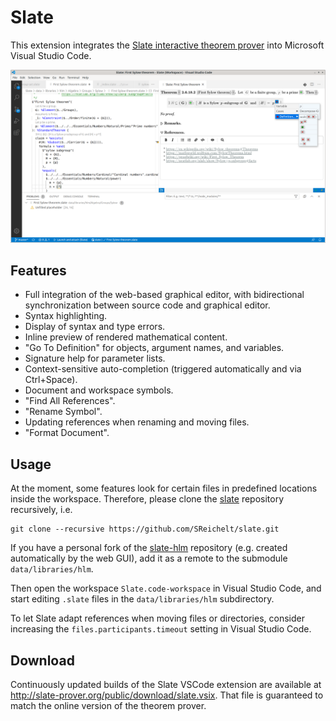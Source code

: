 # Slate

This extension integrates the [Slate interactive theorem prover](http://www.slate-prover.org/) into Microsoft Visual Studio Code.

![Screenshot](https://raw.githubusercontent.com/SReichelt/slate/master/src/vscode/media/screenshot.png)

## Features

* Full integration of the web-based graphical editor, with bidirectional synchronization between source code and graphical editor.
* Syntax highlighting.
* Display of syntax and type errors.
* Inline preview of rendered mathematical content.
* "Go To Definition" for objects, argument names, and variables.
* Signature help for parameter lists.
* Context-sensitive auto-completion (triggered automatically and via Ctrl+Space).
* Document and workspace symbols.
* "Find All References".
* "Rename Symbol".
* Updating references when renaming and moving files.
* "Format Document".

## Usage

At the moment, some features look for certain files in predefined locations inside the workspace. Therefore, please clone the [slate](https://github.com/SReichelt/slate) repository recursively, i.e.
```
git clone --recursive https://github.com/SReichelt/slate.git
```
If you have a personal fork of the [slate-hlm](https://github.com/SReichelt/slate-hlm) repository (e.g. created automatically by the web GUI), add it as a remote to the submodule `data/libraries/hlm`.

Then open the workspace `Slate.code-workspace` in Visual Studio Code, and start editing `.slate` files in the `data/libraries/hlm` subdirectory.

To let Slate adapt references when moving files or directories, consider increasing the `files.participants.timeout` setting in Visual Studio Code.

## Download

Continuously updated builds of the Slate VSCode extension are available at http://slate-prover.org/public/download/slate.vsix. That file is guaranteed to match the online version of the theorem prover.
